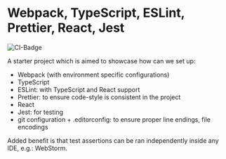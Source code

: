 # Webpack, TypeScript, ESLint, Prettier, React, Jest

![CI-Badge](https://github.com/noherczeg/webpack-ts-eslint-prettier-react-jest/workflows/Node%20CI/badge.svg)

A starter project which is aimed to showcase how can we set up:
- Webpack (with environment specific configurations)
- TypeScript
- ESLint: with TypeScript and React support
- Prettier: to ensure code-style is consistent in the project
- React
- Jest: for testing
- git configuration + .editorconfig: to ensure proper line endings, file encodings

Added benefit is that test assertions can be ran independently inside any IDE, e.g.: WebStorm.
